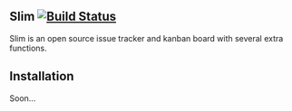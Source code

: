 ## Slim [![Build Status](https://travis-ci.org/szana8/slim.svg?branch=master)](https://travis-ci.org/szana8/slim)

Slim is an open source issue tracker and kanban board with several extra functions.

## Installation

Soon...